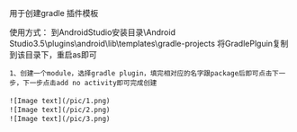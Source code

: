 用于创建gradle 插件模板

使用方式：
    到AndroidStudio安装目录\Android Studio3.5\plugins\android\lib\templates\gradle-projects
	将GradlePlguin复制到该目录下，重启as即可
	
	1、创建一个module，选择gradle plugin，填完相对应的名字跟package后即可点击下一步，下一步点击add no activity即可完成创建
	
	![Image text](/pic/1.png)
	![Image text](/pic/2.png)
	![Image text](/pic/3.png)
